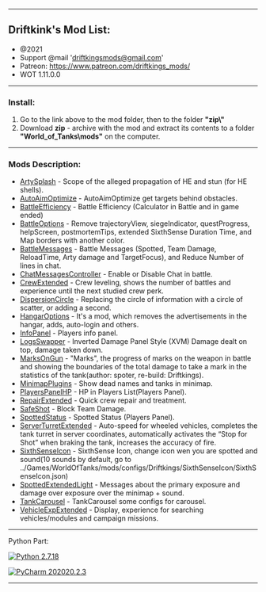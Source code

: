 ﻿---------------------------------------------
**Driftkink's Mod List:**
---------------------------------------------
 - @2021
 - Support @mail 'driftkingsmods@gmail.com'
 - Patreon: https://www.patreon.com/driftkings_mods/
 - WOT 1.11.0.0
 --------------------------------------------
### Install:
1. Go to the link above to the mod folder, then to the folder **"zip\\"**
2. Download **zip** - archive with the mod and extract its contents to a folder **"World_of_Tanks\mods\"** on the computer.
 --------------------------------------------

### Mods Description:
* [ArtySplash][] - Scope of the alleged propagation of HE and stun (for HE shells).
* [AutoAimOptimize][] - AutoAimOptimize get targets behind obstacles.
* [BattleEfficiency][] - Battle Efficiency (Calculator in Battle and in game ended)
* [BattleOptions][] - Remove trajectoryView, siegeIndicator, questProgress, helpScreen, postmortemTips, extended SixthSense Duration Time, and Map borders with another color.
* [BattleMessages][] - Battle Messages (Spotted, Team Damage, ReloadTime, Arty damage and TargetFocus), and Reduce Number of lines in chat.
* [ChatMessagesController][] - Enable or Disable Chat in battle.
* [CrewExtended][] - Crew leveling, shows the number of battles and experience until the next studied crew perk.
* [DispersionCircle][] - Replacing the circle of information with a circle of scatter, or adding a second.
* [HangarOptions][] - It's a mod, which removes the advertisements in the hangar, adds, auto-login and others.
* [InfoPanel][] - Players info panel.
* [LogsSwapper][] - Inverted Damage Panel Style (XVM) Damage dealt on top, damage taken down.
* [MarksOnGun][] - "Marks", the progress of marks on the weapon in battle and showing the boundaries of the total damage to take a mark in the statistics of the tank(author: spoter, re-build: Driftkings).
* [MinimapPlugins][] - Show dead names and tanks in minimap.
* [PlayersPanelHP][] - HP in Players List(Players Panel).
* [RepairExtended][] - Quick crew repair and treatment.
* [SafeShot][] - Block Team Damage.
* [SpottedStatus][] - Spotted Status (Players Panel).
* [ServerTurretExtended][] - Auto-speed for wheeled vehicles, completes the tank turret in server coordinates, automatically activates the “Stop for Shot” when braking the tank, increases the accuracy of fire.
* [SixthSenseIcon][] - SixthSense Icon, change icon wen you are spotted and sound(10 sounds by default, go to ../Games/WorldOfTanks/mods/configs/Driftkings/SixthSenseIcon/SixthSenseIcon.json)
* [SpottedExtendedLight][] - Messages about the primary exposure and damage over exposure over the minimap + sound.
* [TankCarousel][] - TankCarousel some configs for carousel.
* [VehicleExpExtended][] - Display, experience for searching vehicles/modules and campaign missions.


[ArtySplash]: ./ArtySplash/
[AutoAimOptimize]: ./AutoAimOptimize/
[BattleEfficiency]: ./BattleEfficiency/
[BattleOptions]: ./BattleOptions/
[BattleMessages]: ./BattleMessages/
[InfoPanel]:./InfoPanel/
[ChatMessagesController]: ./ChatMessagesController/
[CrewExtended]: ./CrewExtended/
[DispersionCircle]: ./DispersionCircle/
[HangarOptions]: ./HangarOptions/
[LogsSwapper]: ./LogsSwapper/
[MarksOnGun]:./MarksOnGun/
[MinimapPlugins]: ./MinimapPlugins/
[PlayersPanelHP]: ./PlayersPanelHP/
[RepairExtended]: ./RepairExtended/
[SafeShot]: ./SafeShot/
[SpottedStatus]: ./SpottedStatus/
[ServerTurretExtended]: ./ServerTurretExtended/
[SixthSenseIcon]: ./SixthSenseIcon/
[SpottedExtendedLight]: ./SpottedExtendedLight/
[TankCarousel]: ./TankCarousel/
[VehicleExpExtended]: ./VehicleExpExtended/

--------------------------------------------
Python Part:

[![Python 2.7.18](https://img.shields.io/badge/python-2.7.18-blue.svg)](https://www.python.org/downloads/release/python-2718/)

[![PyCharm 202020.2.3](https://img.shields.io/badge/PyCharm-202020.2.3-green.svg)](https://www.jetbrains.com/pycharm/)

--------------------------------------------